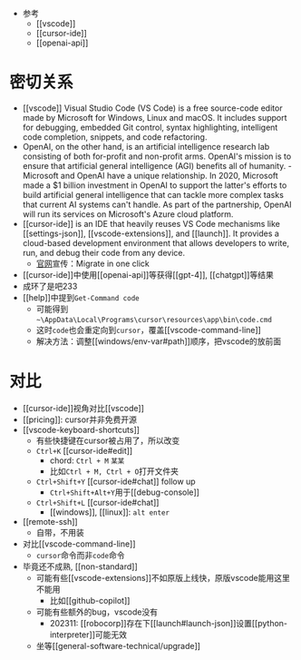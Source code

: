 - 参考
  - [[vscode]]
  - [[cursor-ide]]
  - [[openai-api]]
# 密切关系
- [[vscode]] Visual Studio Code (VS Code) is a free source-code editor made by Microsoft for Windows, Linux and macOS. It includes support for debugging, embedded Git control, syntax highlighting, intelligent code completion, snippets, and code refactoring.
- OpenAI, on the other hand, is an artificial intelligence research lab consisting of both for-profit and non-profit arms. OpenAI's mission is to ensure that artificial general intelligence (AGI) benefits all of humanity.
      - Microsoft and OpenAI have a unique relationship. In 2020, Microsoft made a $1 billion investment in OpenAI to support the latter's efforts to build artificial general intelligence that can tackle more complex tasks that current AI systems can't handle. As part of the partnership, OpenAI will run its services on Microsoft's Azure cloud platform.
- [[cursor-ide]] is an IDE that heavily reuses VS Code mechanisms like [[settings-json]], [[vscode-extensions]], and [[launch]]. It provides a cloud-based development environment that allows developers to write, run, and debug their code from any device.
  - [官网](https://cursor.sh/)宣传：Migrate in one click
- [[cursor-ide]]中使用[[openai-api]]等获得[[gpt-4]], [[chatgpt]]等结果
- 成环了是吧233
- [[help]]中提到`Get-Command code`
  - 可能得到`~\AppData\Local\Programs\cursor\resources\app\bin\code.cmd`
  - 这时`code`也会重定向到`cursor`，覆盖[[vscode-command-line]]
  - 解决方法：调整[[windows/env-var#path]]顺序，把vscode的放前面
# 对比
- [[cursor-ide]]视角对比[[vscode]]
- [[pricing]]: cursor并非免费开源
- [[vscode-keyboard-shortcuts]]
  - 有些快捷键在cursor被占用了，所以改变
  - `Ctrl+K` [[cursor-ide#edit]]
    - chord: `Ctrl + M` `某某`
    - 比如`Ctrl + M, Ctrl + O`打开文件夹
  - `Ctrl+Shift+Y` [[cursor-ide#chat]] follow up
    - `Ctrl+Shift+Alt+Y`用于[[debug-console]]
  - `Ctrl+Shift+L` [[cursor-ide#chat]]
    - [[windows]], [[linux]]: `alt enter`
- [[remote-ssh]]
  - 自带，不用装
- 对比[[vscode-command-line]]
  - `cursor`命令而非`code`命令
- 毕竟还不成熟, [[non-standard]]
  - 可能有些[[vscode-extensions]]不如原版上线快，原版vscode能用这里不能用
    - 比如[[github-copilot]]
  - 可能有些额外的bug，vscode没有
    - 202311: [[robocorp]]存在下[[launch#launch-json]]设置[[python-interpreter]]可能无效
  - 坐等[[general-software-technical/upgrade]]